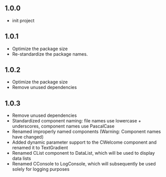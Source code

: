 ## 1.0.0

* init project

## 1.0.1

* Optimize the package size 
* Re-standardize the package names.

## 1.0.2

* Optimize the package size
* Remove unused dependencies

## 1.0.3

* Remove unused dependencies
* Standardized component naming: file names use lowercase + underscores, component names use PascalCase
* Renamed improperly named components (Warning: Component names have changed)
* Added dynamic parameter support to the CWelcome component and renamed it to TextGradient
* Renamed CList component to DataList, which will be used to display data lists
* Renamed CConsole to LogConsole, which will subsequently be used solely for logging purposes